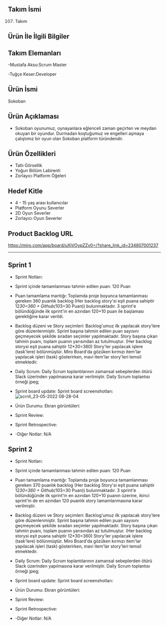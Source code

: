 Takım İsmi
---------------------------------
107. Takım

Ürün İle İlgili Bilgiler
----------------------------------
Takım Elemanları
----------------------------------
-Mustafa Aksu:Scrum Master

-Tuğçe Keser:Developer



Ürün İsmi
------------------------------------
Sokoban

Ürün Açıklaması
------------------------------------
- Sokoban oyunumuz, oynayanlara eğlenceli zaman geçirten ve meydan okuyan bir oyundur. Durmadan koştuğumuz ve engelleri aşmaya çalıştımız bir oyun olan Sokoban platform türündendir. 

Ürün Özellikleri
------------------------------------
- Tatlı Görsellik
- Yoğun Bölüm Labirenti
- Zorlayıcı Platform Öğeleri 


Hedef Kitle
------------------------------------
- 4 - 15 yaş arası kullanıcılar
- Platform Oyunu Severler
- 2D  Oyun Severler
- Zorlayıcı  Oyun Severler

Product Backlog URL
--------------------------------------
https://miro.com/app/board/uXjVOypZZv0=/?share_link_id=234807001237


-----------------------------------------------------------------------------------------------------------------------------------------------------------------------



Sprint 1
----------------------------------------
- Sprint Notları:


- Sprint içinde tamamlanması tahmin edilen puan: 120 Puan


- Puan tamamlama mantığı: Toplamda proje boyunca tamamlanması gereken 360 puanlık backlog (Her backlog story'si eşit puana sahiptir 12*30=360 + Github(10*3=30 Puan)) bulunmaktadır. 3 sprint'e bölündüğünde ilk sprint'in en azından 120+10 puan ile başlaması gerektiğine karar verildi. 


- Backlog düzeni ve Story seçimleri: Backlog'umuz ilk yapılacak story'lere göre düzenlenmiştir. Sprint başına tahmin edilen puan sayısını geçmeyecek şekilde sıradan seçimler yapılmaktadır. Story başına çıkan tahmin puanı, toplam puanın yarısından az tutulmuştur. (Her backlog storysi eşit puana sahiptir 12*30=360) Story'ler yapılacak işlere (task'lere) bölünmüştür. Miro Board'da gözüken kırmızı item'lar yapılacak işleri (task) gösterirken, mavi item'lar story'leri temsil etmektedir.


- Daily Scrum: Daily Scrum toplantılarının zamansal sebeplerden ötürü Slack üzerinden yapılmasına karar verilmiştir. Daily Scrum toplantısı örneği jpeg;


- Sprint board update: Sprint board screenshotları:
![scrnli_23-05-2022 08-28-04](https://user-images.githubusercontent.com/104508186/169749833-5a3f22d2-ae90-4583-b54b-4005eacd285a.png)


- Ürün Durumu: Ekran görüntüleri: 


- Sprint Review: 


- Sprint Retrospective: 


- -Diğer Notlar: N/A




Sprint 2
----------------------------------------
- Sprint Notları:


- Sprint içinde tamamlanması tahmin edilen puan: 120 Puan


- Puan tamamlama mantığı: Toplamda proje boyunca tamamlanması gereken 370 puanlık backlog (Her backlog Story'si eşit puana sahiptir 12*30=360 + Github(10*3=30 Puan)) bulunmaktadır.          3 sprint'e bölündüğünde ilk sprint'in en azından 120+10 puanın üzerine, ikinci sprint'in de en azından 120 puanlık story tamamlanmasına karar verilmiştir.


- Backlog düzeni ve Story seçimleri: Backlog'umuz ilk yapılacak story'lere göre düzenlenmiştir. Sprint başına tahmin edilen puan sayısını geçmeyecek şekilde sıradan seçimler yapılmaktadır. Story başına çıkan tahmin puanı, toplam puanın yarısından az tutulmuştur. (Her backlog storysi eşit puana sahiptir 12*30=360) Story'ler yapılacak işlere (task'lere) bölünmüştür. Miro Board'da gözüken kırmızı item'lar yapılacak işleri (task) gösterirken, mavi item'lar story'leri temsil etmektedir.


- Daily Scrum: Daily Scrum toplantılarının zamansal sebeplerden ötürü Slack üzerinden yapılmasına karar verilmiştir. Daily Scrum toplantısı örneği jpeg;


- Sprint board update: Sprint board screenshotları:


- Ürün Durumu: Ekran görüntüleri: 


- Sprint Review: 


- Sprint Retrospective: 


- -Diğer Notlar: N/A








